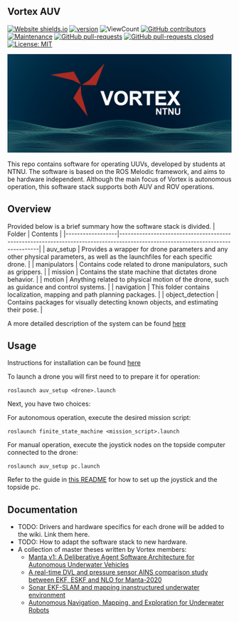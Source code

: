 ## Vortex AUV
[![Website shields.io](https://img.shields.io/website-up-down-green-red/http/shields.io.svg)](http://vortexntnu.no)
[![version](https://img.shields.io/badge/version-1.0.0-blue)](https://GitHub.com/vortexntnu/manta-auv/releases/)
![ViewCount](https://views.whatilearened.today/views/github/vortexntnu/manta-auv.svg)
[![GitHub contributors](https://img.shields.io/github/contributors/vortexntnu/manta-auv.svg)](https://GitHub.com/vortexntnu/manta-auv/graphs/contributors/)
[![Maintenance](https://img.shields.io/badge/Maintained%3F-yes-green.svg)](https://GitHub.com/vortexntnu/manta-auv/graphs/commit-activity)
[![GitHub pull-requests](https://img.shields.io/github/issues-pr/vortexntnu/manta-auv.svg)](https://GitHub.com/vortexntnu/manta-auv/pulls)
[![GitHub pull-requests closed](https://img.shields.io/github/issues-pr-closed/vortexntnu/manta-auv.svg)](https://GitHub.com/vortexntnu/manta-auv/pulls)
[![License: MIT](https://img.shields.io/badge/License-MIT-yellow.svg)](https://opensource.org/licenses/MIT)

![Banner](docs/banner_image.png)

This repo contains software for operating UUVs, developed by students at NTNU. The software is based on the ROS Melodic framework, and aims to be hardware independent. Although the main focus of Vortex is autonomous operation, this software stack supports both AUV and ROV operations.

## Overview
Provided below is a brief summary how the software stack is divided.
| Folder           |  Contents  |
|------------------|--------------------------------------------------------------------------------------------------------------------------------|
| auv_setup        | Provides a wrapper for drone parameters and any other physical parameters, as well as the launchfiles for each specific drone. |
| manipulators     | Contains code related to drone manipulators, such as grippers. |
| mission          | Contains the state machine that dictates drone behavior. |
| motion           | Anything related to physical motion of the drone, such as guidance and control systems. |
| navigation       | This folder contains localization, mapping and path planning packages. | 
| object_detection | Contains packages for visually detecting known objects, and estimating their pose. |


A more detailed description of the system can be found [here](https://miro.com/app/board/o9J_lV3eIZc=/)

## Usage
Instructions for installation can be found [here](https://github.com/vortexntnu/Vortex-AUV/wiki/Software-installation)

To launch a drone you will first need to to prepare it for operation:
```
roslaunch auv_setup <drone>.launch
```

Next, you have two choices:

For autonomous operation, execute the desired mission script:
 ```
roslaunch finite_state_machine <mission_script>.launch
```

For manual operation, execute the joystick nodes on the topside computer connected to the drone:
```
roslaunch auv_setup pc.launch
```
Refer to the guide in [this README](./auv_setup/README.md) for how to set up the joystick and the topside pc.

## Documentation
* TODO: Drivers and hardware specifics for each drone will be added to the wiki. Link them here.
* TODO: How to adapt the software stack to new hardware.
* A collection of master theses written by Vortex members:
  *   [Manta v1: A Deliberative Agent Software Architecture for Autonomous Underwater Vehicles](https://github.com/vortexntnu/Vortex-AUV/blob/documentation/top-level_readme/docs/master_theses/Kristoffer%20Solberg%20(2020).pdf)
  *   [A real-time DVL and pressure sensor AINS comparison study between EKF, ESKF and NLO for Manta-2020](https://github.com/vortexntnu/Vortex-AUV/blob/documentation/top-level_readme/docs/master_theses/Oyvind%20Denvik%20(2020).pdf)
  *   [Sonar EKF-SLAM and mapping inanstructured underwater environment](https://github.com/vortexntnu/Vortex-AUV/blob/documentation/top-level_readme/docs/master_theses/Ambj%C3%B8rn%20Waldum%20(2020).pdf)
  *   [Autonomous Navigation, Mapping, and Exploration for Underwater Robots](https://github.com/vortexntnu/Vortex-AUV/blob/documentation/top-level_readme/docs/master_theses/V%C3%A5ge%2C%20Utbjoe%2C%20Gjerden%20og%20Engebretsen%20(2019).pdf)

